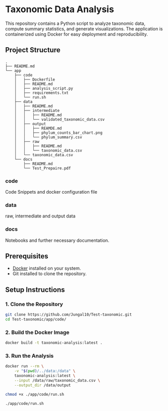 
# Taxonomic Data Analysis

This repository contains a Python script to analyze taxonomic data, compute summary statistics, and generate visualizations. The application is containerized using Docker for easy deployment and reproducibility.

## Project Structure

```plaintext
.
├── README.md
└── app
    ├── code
    │   ├── Dockerfile
    │   ├── README.md
    │   ├── analysis_script.py
    │   ├── requirements.txt
    │   └── run.sh
    ├── data
    │   ├── README.md
    │   ├── intermediate
    │   │   ├── README.md
    │   │   └── validated_taxonomic_data.csv
    │   ├── output
    │   │   ├── REAMDE.md
    │   │   ├── phylum_counts_bar_chart.png
    │   │   └── phylum_summary.csv
    │   ├── raw
    │   │   ├── README.md
    │   │   └── taxonomic_data.csv
    │   └── taxonomic_data.csv
    └── docs
        ├── README.md
        └── Test_Prepaire.pdf
```

### code
Code Snippets and docker configuration file

### data
raw, intermediate and output data

### docs
Notebooks and further necessary documentation.


## Prerequisites

- [Docker](https://www.docker.com/get-started) installed on your system.
- Git installed to clone the repository.

## Setup Instructions

### 1. Clone the Repository

```bash
git clone https://github.com/Jungal10/Test-taxonomic.git
cd Test-taxonomic/app/code/
```

### 2. Build the Docker Image

```bash
docker build -t taxonomic-analysis:latest .
```


### 3. Run the Analysis
```bash
docker run --rm \
    -v "$(pwd)/../data:/data" \
    taxonomic-analysis:latest \
    --input /data/raw/taxonomic_data.csv \
    --output_dir /data/output
```


```bash
chmod +x ./app/code/run.sh 
```

```bash
./app/code/run.sh 
```
